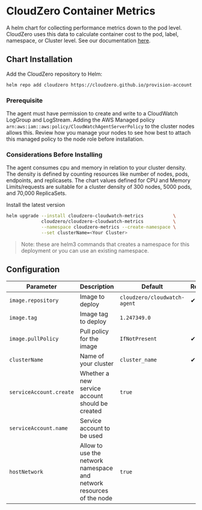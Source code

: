 # CloudZero Container Metrics

A helm chart for collecting performance metrics down to the pod level.  CloudZero uses this data to calculate container cost to the pod, label, namespace, or Cluster level.  See our documentation [here](https://docs.cloudzero.com/docs/container-cost-track).

## Chart Installation

Add the CloudZero repository to Helm:

```sh
helm repo add cloudzero https://cloudzero.github.io/provision-account
```

### Prerequisite

The agent must have permission to create and write to a CloudWatch LogGroup and LogStream. Adding the AWS Managed policy `arn:aws:iam::aws:policy/CloudWatchAgentServerPolicy` to the cluster nodes allows this. Review how you manage your nodes to see how best to attach this managed policy to the node role before installation.

### Considerations Before Installing

The agent consumes cpu and memory in relation to your cluster density. The density is defined by counting resources like number of nodes, pods, endpoints, and replicasets.  The chart values defined for CPU and Memory Limits/requests are suitable for a cluster density of 300 nodes, 5000 pods, and 70,000 ReplicaSets.

Install the latest version

```sh
helm upgrade --install cloudzero-cloudwatch-metrics           \
             cloudzero/cloudzero-cloudwatch-metrics           \
             --namespace cloudzero-metrics --create-namespace \
             --set clusterName=<Your Cluster>
```

> Note: these are helm3 commands that creates a namespace for this deployment or you can use an existing namespace.

## Configuration

| Parameter | Description | Default | Required |
| - | - | - | -
| `image.repository` | Image to deploy | `cloudzero/cloudwatch-agent` | ✔
| `image.tag` | Image tag to deploy | `1.247349.0`
| `image.pullPolicy` | Pull policy for the image | `IfNotPresent` | ✔
| `clusterName` | Name of your cluster | `cluster_name` | ✔
| `serviceAccount.create` | Whether a new service account should be created | `true` |
| `serviceAccount.name` | Service account to be used | |
| `hostNetwork` | Allow to use the network namespace and network resources of the node | `true` |

